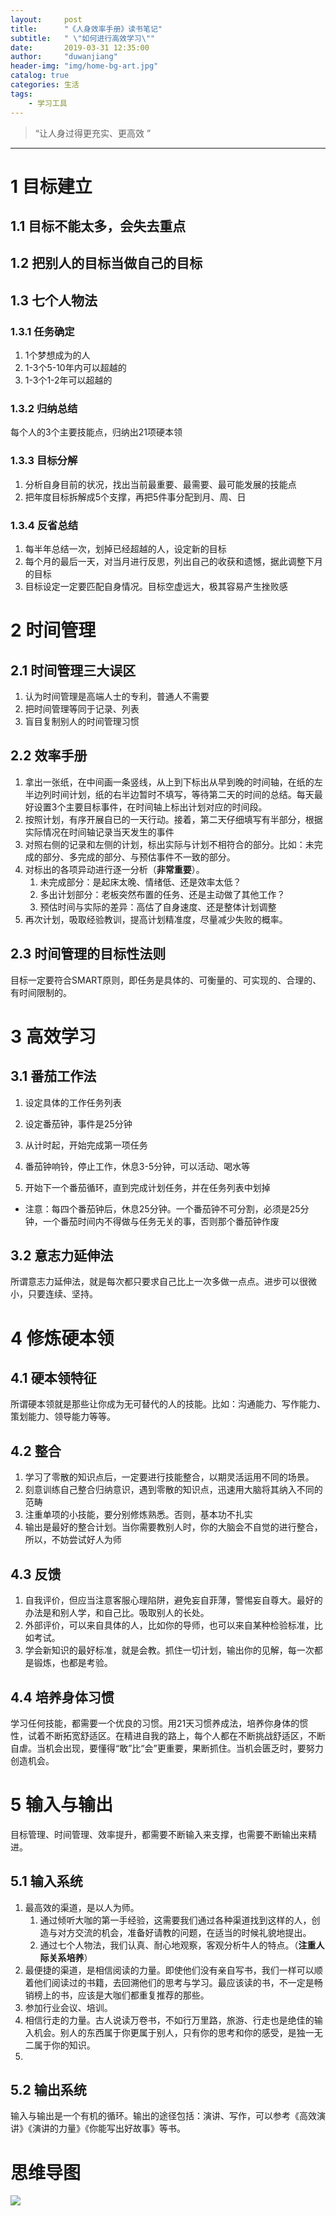 ```yaml
---
layout: 	post
title: 		"《人身效率手册》读书笔记"
subtitle:	" \"如何进行高效学习\""
date:		2019-03-31 12:35:00
author:		"duwanjiang"
header-img:	"img/home-bg-art.jpg"
catalog: true
categories: 生活
tags:
    - 学习工具
---
```


> “让人身过得更充实、更高效 ”

---

# 1 目标建立

## 1.1 目标不能太多，会失去重点

## 1.2 把别人的目标当做自己的目标

## 1.3 七个人物法

### 1.3.1 任务确定
1. 1个梦想成为的人
2. 1-3个5-10年内可以超越的
3. 1-3个1-2年可以超越的

### 1.3.2 归纳总结
每个人的3个主要技能点，归纳出21项硬本领

### 1.3.3 目标分解
1. 分析自身目前的状况，找出当前最重要、最需要、最可能发展的技能点
2. 把年度目标拆解成5个支撑，再把5件事分配到月、周、日

### 1.3.4 反省总结
1. 每半年总结一次，划掉已经超越的人，设定新的目标
2. 每个月的最后一天，对当月进行反思，列出自己的收获和遗憾，据此调整下月的目标
3. 目标设定一定要匹配自身情况。目标空虚远大，极其容易产生挫败感

# 2 时间管理

## 2.1 时间管理三大误区
1. 认为时间管理是高端人士的专利，普通人不需要
2. 把时间管理等同于记录、列表
3. 盲目复制别人的时间管理习惯

## 2.2 效率手册
1. 拿出一张纸，在中间画一条竖线，从上到下标出从早到晚的时间轴，在纸的左半边列时间计划，纸的右半边暂时不填写，等待第二天的时间的总结。每天最好设置3个主要目标事件，在时间轴上标出计划对应的时间段。
2. 按照计划，有序开展自已的一天行动。接着，第二天仔细填写有半部分，根据实际情况在时间轴记录当天发生的事件
3. 对照右侧的记录和左侧的计划，标出实际与计划不相符合的部分。比如：未完成的部分、多完成的部分、与预估事件不一致的部分。
4. 对标出的各项异动进行逐一分析（**非常重要**）。
   1. 未完成部分：是起床太晚、情绪低、还是效率太低？
   2. 多出计划部分：老板突然布置的任务、还是主动做了其他工作？
   3. 预估时间与实际的差异：高估了自身速度、还是整体计划调整
5. 再次计划，吸取经验教训，提高计划精准度，尽量减少失败的概率。

## 2.3 时间管理的目标性法则
目标一定要符合SMART原则，即任务是具体的、可衡量的、可实现的、合理的、有时间限制的。

# 3 高效学习

## 3.1 番茄工作法
1. 设定具体的工作任务列表

2. 设定番茄钟，事件是25分钟

3. 从计时起，开始完成第一项任务

4. 番茄钟响铃，停止工作，休息3-5分钟，可以活动、喝水等

5. 开始下一个番茄循环，直到完成计划任务，并在任务列表中划掉

* 注意：每四个番茄钟后，休息25分钟。一个番茄钟不可分割，必须是25分钟，一个番茄时间内不得做与任务无关的事，否则那个番茄钟作废

## 3.2 意志力延伸法
所谓意志力延伸法，就是每次都只要求自己比上一次多做一点点。进步可以很微小，只要连续、坚持。

# 4 修炼硬本领

## 4.1 硬本领特征
所谓硬本领就是那些让你成为无可替代的人的技能。比如：沟通能力、写作能力、策划能力、领导能力等等。

## 4.2 整合
1. 学习了零散的知识点后，一定要进行技能整合，以期灵活运用不同的场景。
2. 刻意训练自己整合归纳意识，遇到零散的知识点，迅速用大脑将其纳入不同的范畴
3. 注重单项的小技能，要分别修炼熟悉。否则，基本功不扎实
4. 输出是最好的整合计划。当你需要教别人时，你的大脑会不自觉的进行整合，所以，不妨尝试好人为师

## 4.3 反馈
1. 自我评价，但应当注意客服心理陷阱，避免妄自菲薄，警惕妄自尊大。最好的办法是和别人学，和自己比。吸取别人的长处。
2. 外部评价，可以来自具体的人，比如你的导师，也可以来自某种检验标准，比如考试。
3. 学会新知识的最好标准，就是会教。抓住一切计划，输出你的见解，每一次都是锻炼，也都是考验。

## 4.4 培养身体习惯
学习任何技能，都需要一个优良的习惯。用21天习惯养成法，培养你身体的惯性，试着不断拓宽舒适区。在精进自我的路上，每个人都在不断挑战舒适区，不断自虐。当机会出现，要懂得“敢”比“会”更重要，果断抓住。当机会匮乏时，要努力创造机会。

# 5 输入与输出
目标管理、时间管理、效率提升，都需要不断输入来支撑，也需要不断输出来精进。

## 5.1 输入系统
1. 最高效的渠道，是以人为师。
   1. 通过倾听大咖的第一手经验，这需要我们通过各种渠道找到这样的人，创造与对方交流的机会，准备好请教的问题，在适当的时候礼貌地提出。
   2. 通过七个人物法，我们认真、耐心地观察，客观分析牛人的特点。（**注重人际关系培养**）
2. 最便捷的渠道，是相信阅读的力量。即使他们没有亲自写书，我们一样可以顺着他们阅读过的书籍，去回溯他们的思考与学习。最应该读的书，不一定是畅销榜上的书，应该是大咖们都重复推荐的那些。
3. 参加行业会议、培训。
4. 相信行走的力量。古人说读万卷书，不如行万里路，旅游、行走也是绝佳的输入机会。别人的东西属于你更属于别人，只有你的思考和你的感受，是独一无二属于你的知识。
5. 
## 5.2 输出系统
输入与输出是一个有机的循环。输出的途径包括：演讲、写作，可以参考《高效演讲》《演讲的力量》《你能写出好故事》等书。

# 思维导图

![]({{"/img/posts_img/life/人身效率手册/人生效率手册.png"|prepend:site.url}})

